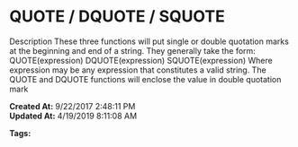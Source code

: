 # QUOTE / DQUOTE / SQUOTE

Description These three functions will put single or double quotation marks at the beginning and end of a string. They generally take the form:  QUOTE(expression) DQUOTE(expression) SQUOTE(expression) Where expression may be any expression that constitutes a valid string. The QUOTE and DQUOTE functions will enclose the value in double quotation mark  

**Created At:** 9/22/2017 2:48:11 PM  
**Updated At:** 4/19/2019 8:11:08 AM  

**Tags:**
<badge text='dqoute' vertical='middle' />
<badge text='sqoute' vertical='middle' />
<badge text='string handling' vertical='middle' />
